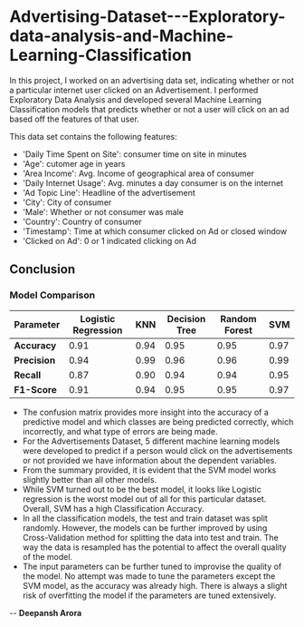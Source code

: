 # Advertising-Dataset---Exploratory-data-analysis-and-Machine-Learning-Classification

In this project, I worked on an advertising data set, indicating whether or not a particular internet user clicked on an Advertisement. I performed Exploratory Data Analysis and developed several Machine Learning Classification models that predicts whether or not a user will click on an ad based off the features of that user.

This data set contains the following features:

- 'Daily Time Spent on Site': consumer time on site in minutes
- 'Age': cutomer age in years
- 'Area Income': Avg. Income of geographical area of consumer
- 'Daily Internet Usage': Avg. minutes a day consumer is on the internet
- 'Ad Topic Line': Headline of the advertisement
- 'City': City of consumer
- 'Male': Whether or not consumer was male
- 'Country': Country of consumer
- 'Timestamp': Time at which consumer clicked on Ad or closed window
- 'Clicked on Ad': 0 or 1 indicated clicking on Ad

## Conclusion

### **Model Comparison**

| **Parameter** | **Logistic Regression** | **KNN** | **Decision Tree** | **Random Forest** | **SVM** |
| --- | --- | --- | --- | --- | --- |
| **Accuracy** | 0.91 | 0.94 | 0.95 | 0.95 | 0.97 |
| **Precision** | 0.94 | 0.99 | 0.96 | 0.96 | 0.99 | 
| **Recall** | 0.87 | 0.90 | 0.94 | 0.94 | 0.95 | 
| **F1-Score** | 0.91 | 0.94 | 0.95 | 0.95 | 0.97 |

- The confusion matrix provides more insight into the accuracy of a predictive model and which classes are being predicted correctly, which incorrectly, and what type of errors are being made.
- For the Advertisements Dataset, 5 different machine learning models were developed to predict if a person would click on the advertisements or not provided we have information about the dependent variables.
- From the summary provided, it is evident that the SVM model works slightly better than all other models.
- While SVM turned out to be the best model, it looks like Logistic regression is the worst model out of all for this particular dataset. Overall, SVM has a high Classification Accuracy.
- In all the classification models, the test and train dataset was split randomly. However, the models can be further improved by using Cross-Validation method for splitting the data into test and train. The way the data is resampled has the potential to affect the overall quality of the model.
- The input parameters can be further tuned to improvise the quality of the model. No attempt was made to tune the parameters except the SVM model, as the accuracy was already high. There is always a slight risk of overfitting the model if the parameters are tuned extensively.

-- **Deepansh Arora**
